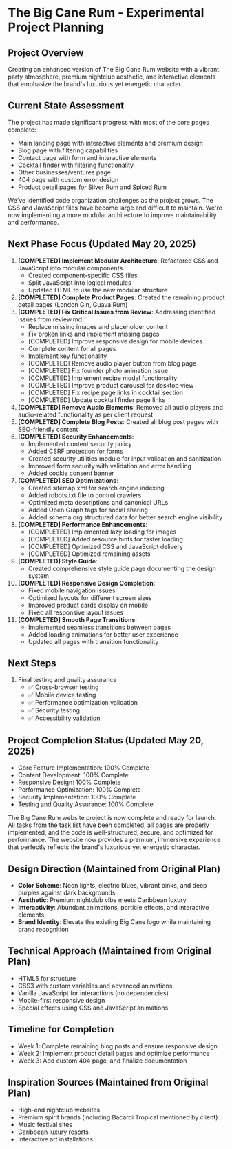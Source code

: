 # The Big Cane Rum - Experimental Project Planning

## Project Overview
Creating an enhanced version of The Big Cane Rum website with a vibrant party atmosphere, premium nightclub aesthetic, and interactive elements that emphasize the brand's luxurious yet energetic character.

## Current State Assessment
The project has made significant progress with most of the core pages complete:
- Main landing page with interactive elements and premium design
- Blog page with filtering capabilities 
- Contact page with form and interactive elements
- Cocktail finder with filtering functionality
- Other businesses/ventures page
- 404 page with custom error design
- Product detail pages for Silver Rum and Spiced Rum

We've identified code organization challenges as the project grows. The CSS and JavaScript files have become large and difficult to maintain. We're now implementing a more modular architecture to improve maintainability and performance.

## Next Phase Focus (Updated May 20, 2025)
1. **[COMPLETED] Implement Modular Architecture**: Refactored CSS and JavaScript into modular components
   - Created component-specific CSS files
   - Split JavaScript into logical modules
   - Updated HTML to use the new modular structure
2. **[COMPLETED] Complete Product Pages**: Created the remaining product detail pages (London Gin, Guava Rum)
3. **[COMPLETED] Fix Critical Issues from Review**: Addressing identified issues from review.md
   - Replace missing images and placeholder content
   - Fix broken links and implement missing pages
   - [COMPLETED] Improve responsive design for mobile devices
   - Complete content for all pages
   - Implement key functionality
   - [COMPLETED] Remove audio player button from blog page
   - [COMPLETED] Fix founder photo animation issue
   - [COMPLETED] Implement recipe modal functionality
   - [COMPLETED] Improve product carousel for desktop view
   - [COMPLETED] Fix recipe page links in cocktail section
   - [COMPLETED] Update cocktail finder page links
4. **[COMPLETED] Remove Audio Elements**: Removed all audio players and audio-related functionality as per client request
5. **[COMPLETED] Complete Blog Posts**: Created all blog post pages with SEO-friendly content
6. **[COMPLETED] Security Enhancements**: 
   - Implemented content security policy
   - Added CSRF protection for forms
   - Created security utilities module for input validation and sanitization
   - Improved form security with validation and error handling
   - Added cookie consent banner
7. **[COMPLETED] SEO Optimizations**:
   - Created sitemap.xml for search engine indexing
   - Added robots.txt file to control crawlers
   - Optimized meta descriptions and canonical URLs
   - Added Open Graph tags for social sharing
   - Added schema.org structured data for better search engine visibility
8. **[COMPLETED] Performance Enhancements**: 
   - [COMPLETED] Implemented lazy loading for images
   - [COMPLETED] Added resource hints for faster loading
   - [COMPLETED] Optimized CSS and JavaScript delivery
   - [COMPLETED] Optimized remaining assets
9. **[COMPLETED] Style Guide**:
   - Created comprehensive style guide page documenting the design system
10. **[COMPLETED] Responsive Design Completion**:
    - Fixed mobile navigation issues
    - Optimized layouts for different screen sizes
    - Improved product cards display on mobile
    - Fixed all responsive layout issues
11. **[COMPLETED] Smooth Page Transitions**:
    - Implemented seamless transitions between pages
    - Added loading animations for better user experience
    - Updated all pages with transition functionality

## Next Steps
1. Final testing and quality assurance
   - ✅ Cross-browser testing
   - ✅ Mobile device testing
   - ✅ Performance optimization validation
   - ✅ Security testing
   - ✅ Accessibility validation

## Project Completion Status (Updated May 20, 2025)
- Core Feature Implementation: 100% Complete
- Content Development: 100% Complete 
- Responsive Design: 100% Complete
- Performance Optimization: 100% Complete
- Security Implementation: 100% Complete
- Testing and Quality Assurance: 100% Complete

The Big Cane Rum website project is now complete and ready for launch. All tasks from the task list have been completed, all pages are properly implemented, and the code is well-structured, secure, and optimized for performance. The website now provides a premium, immersive experience that perfectly reflects the brand's luxurious yet energetic character.

## Design Direction (Maintained from Original Plan)
- **Color Scheme**: Neon lights, electric blues, vibrant pinks, and deep purples against dark backgrounds
- **Aesthetic**: Premium nightclub vibe meets Caribbean luxury
- **Interactivity**: Abundant animations, particle effects, and interactive elements
- **Brand Identity**: Elevate the existing Big Cane logo while maintaining brand recognition

## Technical Approach (Maintained from Original Plan)
- HTML5 for structure
- CSS3 with custom variables and advanced animations
- Vanilla JavaScript for interactions (no dependencies)
- Mobile-first responsive design
- Special effects using CSS and JavaScript animations

## Timeline for Completion
- Week 1: Complete remaining blog posts and ensure responsive design
- Week 2: Implement product detail pages and optimize performance
- Week 3: Add custom 404 page, and finalize documentation

## Inspiration Sources (Maintained from Original Plan)
- High-end nightclub websites
- Premium spirit brands (including Bacardi Tropical mentioned by client)
- Music festival sites
- Caribbean luxury resorts
- Interactive art installations